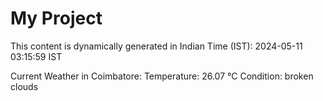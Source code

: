 # My Project

This content is dynamically generated in Indian Time (IST): 2024-05-11 03:15:59 IST


Current Weather in Coimbatore:
Temperature: 26.07 °C
Condition: broken clouds
